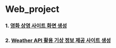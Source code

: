 # Web_project

### 1. [영화 상영 사이트 화면 생성](https://lg960214.github.io/Web_project/PJT/Movie/movie.html) 

### 2. [Weather API 활용 기상 정보 제공 사이트 생성](https://lg960214.github.io/Web_project/tree/main/PJT/Weather/index.html)
